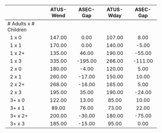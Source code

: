 
|                      |    ATUS-Wend |     ASEC-Gap |    ATUS-Wday |     ASEC-Gap |
| -------------------- | :----------: | :----------: | :----------: | :----------: |
| # Adults x # Children |              |              |              |              |
| &nbsp;&nbsp;1 x 0    |       147.00 |         0.00 |       107.00 |         8.00 |
| &nbsp;&nbsp;1 x 1    |       170.00 |         0.00 |       140.00 |        -5.00 |
| &nbsp;&nbsp;1 x 2+   |       135.00 |        46.00 |       190.00 |       -55.00 |
| &nbsp;&nbsp;1 x 3    |       335.00 |      -195.00 |       266.00 |      -111.00 |
| &nbsp;&nbsp;2 x 0    |       180.00 |        -4.00 |       120.00 |         5.00 |
| &nbsp;&nbsp;2 x 1    |       260.00 |       -17.00 |       150.00 |        10.00 |
| &nbsp;&nbsp;2 x 2+   |       268.00 |       -16.00 |       165.00 |         5.00 |
| &nbsp;&nbsp;2 x 3    |       195.00 |        35.00 |       190.00 |       -24.00 |
| &nbsp;&nbsp;3+ x 0   |       122.00 |        13.00 |        85.00 |        10.00 |
| &nbsp;&nbsp;3+ x 1   |        89.00 |        76.00 |        73.00 |        22.00 |
| &nbsp;&nbsp;3+ x 2+  |       200.00 |       -30.00 |       180.00 |       -75.00 |
| &nbsp;&nbsp;3+ x 3   |       185.00 |       -15.00 |        95.00 |         0.00 |

